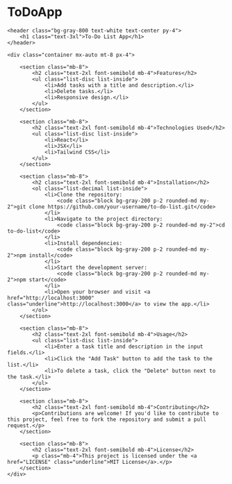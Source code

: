 # ToDoApp
<!DOCTYPE html>
<html lang="en">
<head>
    <meta charset="UTF-8">
    <meta name="viewport" content="width=device-width, initial-scale=1.0">
    <title>To-Do List App</title>
    <link href="https://cdn.jsdelivr.net/npm/tailwindcss@2.2.19/dist/tailwind.min.css" rel="stylesheet">
</head>
<body class="bg-gray-100">

    <header class="bg-gray-800 text-white text-center py-4">
        <h1 class="text-3xl">To-Do List App</h1>
    </header>

    <div class="container mx-auto mt-8 px-4">

        <section class="mb-8">
            <h2 class="text-2xl font-semibold mb-4">Features</h2>
            <ul class="list-disc list-inside">
                <li>Add tasks with a title and description.</li>
                <li>Delete tasks.</li>
                <li>Responsive design.</li>
            </ul>
        </section>

        <section class="mb-8">
            <h2 class="text-2xl font-semibold mb-4">Technologies Used</h2>
            <ul class="list-disc list-inside">
                <li>React</li>
                <li>JSX</li>
                <li>Tailwind CSS</li>
            </ul>
        </section>

        <section class="mb-8">
            <h2 class="text-2xl font-semibold mb-4">Installation</h2>
            <ol class="list-decimal list-inside">
                <li>Clone the repository:
                    <code class="block bg-gray-200 p-2 rounded-md my-2">git clone https://github.com/your-username/to-do-list.git</code>
                </li>
                <li>Navigate to the project directory:
                    <code class="block bg-gray-200 p-2 rounded-md my-2">cd to-do-list</code>
                </li>
                <li>Install dependencies:
                    <code class="block bg-gray-200 p-2 rounded-md my-2">npm install</code>
                </li>
                <li>Start the development server:
                    <code class="block bg-gray-200 p-2 rounded-md my-2">npm start</code>
                </li>
                <li>Open your browser and visit <a href="http://localhost:3000" class="underline">http://localhost:3000</a> to view the app.</li>
            </ol>
        </section>

        <section class="mb-8">
            <h2 class="text-2xl font-semibold mb-4">Usage</h2>
            <ul class="list-disc list-inside">
                <li>Enter a task title and description in the input fields.</li>
                <li>Click the "Add Task" button to add the task to the list.</li>
                <li>To delete a task, click the "Delete" button next to the task.</li>
            </ul>
        </section>

        <section class="mb-8">
            <h2 class="text-2xl font-semibold mb-4">Contributing</h2>
            <p>Contributions are welcome! If you'd like to contribute to this project, feel free to fork the repository and submit a pull request.</p>
        </section>

        <section class="mb-8">
            <h2 class="text-2xl font-semibold mb-4">License</h2>
            <p class="mb-4">This project is licensed under the <a href="LICENSE" class="underline">MIT License</a>.</p>
        </section>
    </div>

</body>
</html>
